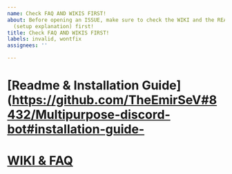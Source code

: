```yaml
---
name: Check FAQ AND WIKIS FIRST!
about: Before opening an ISSUE, make sure to check the WIKI and the README.MD file
  (setup explanation) first!
title: Check FAQ AND WIKIS FIRST!
labels: invalid, wontfix
assignees: ''

---
```


# [Readme & Installation Guide](https://github.com/TheEmirSeV#8432/Multipurpose-discord-bot#installation-guide-

# [WIKI & FAQ](https://github.com/TheEmirSeV#8432/Multipurpose-discord-bot/wiki#faq)

